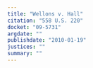 ```yaml
---
title: "Wellons v. Hall"
citation: "558 U.S. 220"
docket: "09-5731"
argdate: ""
publishdate: "2010-01-19"
justices: ""
summary: ""
---
```


